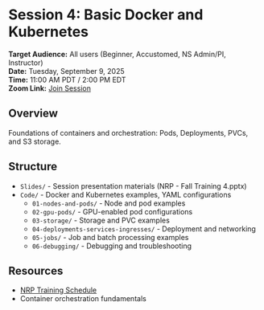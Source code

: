 # Session 4: Basic Docker and Kubernetes

**Target Audience:** All users (Beginner, Accustomed, NS Admin/PI, Instructor)  
**Date:** Tuesday, September 9, 2025  
**Time:** 11:00 AM PDT / 2:00 PM EDT  
**Zoom Link:** [Join Session](https://ucsd.zoom.us/j/94308786130)

## Overview
Foundations of containers and orchestration: Pods, Deployments, PVCs, and S3 storage.

## Structure
- `Slides/` - Session presentation materials (NRP - Fall Training 4.pptx)
- `Code/` - Docker and Kubernetes examples, YAML configurations
  - `01-nodes-and-pods/` - Node and pod examples
  - `02-gpu-pods/` - GPU-enabled pod configurations
  - `03-storage/` - Storage and PVC examples
  - `04-deployments-services-ingresses/` - Deployment and networking
  - `05-jobs/` - Job and batch processing examples
  - `06-debugging/` - Debugging and troubleshooting

## Resources
- [NRP Training Schedule](https://nrp.ai/training/)
- Container orchestration fundamentals
